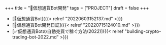 +++
title = "🔨仮想通貨Bot開発"
tags = ["PROJECT"]
draft = false
+++

-   [📝仮想通貨Bot]({{< relref "20220603152137.md" >}})
-   [📓仮想通貨Bot開発日誌]({{< relref "20220715124010.md" >}})
-   [✅仮想通貨Botの自動売買で稼ぐ方法(2022)]({{< relref "building-crypto-trading-bot-2022.md" >}})
